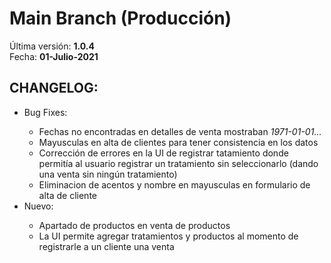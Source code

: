 # Main Branch (Producción)
Última versión: <b>1.0.4</b><br>
Fecha: <b>01-Julio-2021</b><br>

<h2>CHANGELOG:</h2>
<ul>
  <li>Bug Fixes:</li>
    <ul>
      <li>Fechas no encontradas en detalles de venta mostraban <i>1971-01-01...</i></li>
      <li>Mayusculas en alta de clientes para tener consistencia en los datos</li>
      <li>Corrección de errores en la UI de registrar tatamiento donde permitía al usuario registrar un tratamiento sin seleccionarlo (dando una venta sin ningún tratamiento)</li>
      <li>Eliminacion de acentos y nombre en mayusculas en formulario de alta de cliente</li>
   </ul>
  <li>Nuevo:</li>
    <ul>
      <li>Apartado de productos en venta de productos</li>
      <li>La UI permite agregar tratamientos y productos al momento de registrarle a un cliente una venta</li>
   </ul>
 </ul>